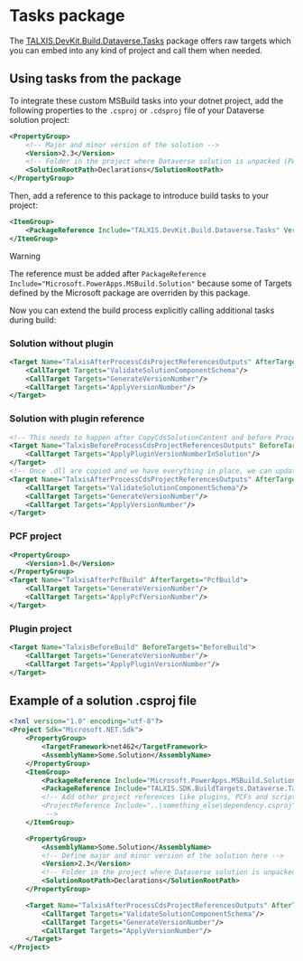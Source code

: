 # Tasks package

The [TALXIS.DevKit.Build.Dataverse.Tasks](https://www.nuget.org/packages/TALXIS.DevKit.Build.Dataverse.Tasks) package offers raw targets which you can embed into any kind of project and call them when needed.

## Using tasks from the package
To integrate these custom MSBuild tasks into your dotnet project, add the following properties to the `.csproj` or `.cdsproj` file of your Dataverse solution project:
```xml
<PropertyGroup>
    <!-- Major and minor version of the solution -->
    <Version>2.3</Version>
    <!-- Folder in the project where Dataverse solution is unpacked (PAC CLI users src folder in the init command) -->
    <SolutionRootPath>Declarations</SolutionRootPath>
</PropertyGroup>
```
Then, add a reference to this package to introduce build tasks to your project:
```xml
<ItemGroup>
    <PackageReference Include="TALXIS.DevKit.Build.Dataverse.Tasks" Version="1.0.*" />
</ItemGroup>
```
> [!WARNING]  
> The reference must be added after
> `PackageReference Include="Microsoft.PowerApps.MSBuild.Solution"`
> because some of Targets defined by the Microsoft package are overriden by this package.

Now you can extend the build process explicitly calling additional tasks during build:

### Solution without plugin
```xml
<Target Name="TalxisAfterProcessCdsProjectReferencesOutputs" AfterTargets="ProcessCdsProjectReferencesOutputs" Condition="Exists('$(ProjectDir)$(SolutionRootPath)\Other\Solution.xml')">
    <CallTarget Targets="ValidateSolutionComponentSchema"/>
    <CallTarget Targets="GenerateVersionNumber"/>
    <CallTarget Targets="ApplyVersionNumber"/>
</Target>
```

### Solution with plugin reference
```xml
<!-- This needs to happen after CopyCdsSolutionContent and before ProcessCdsProjectReferencesOutputs, so that .dll mapping inside ProcessCdsProjectReferencesOutputs works -->
<Target Name="TalxisBeforeProcessCdsProjectReferencesOutputs" BeforeTargets="ProcessCdsProjectReferencesOutputs" DependsOnTargets="CopyCdsSolutionContent">
    <CallTarget Targets="ApplyPluginVersionNumberInSolution"/>
</Target>
<!-- Once .dll are copied and we have everything in place, we can update references and solution -->
<Target Name="TalxisAfterProcessCdsProjectReferencesOutputs" AfterTargets="ProcessCdsProjectReferencesOutputs">
    <CallTarget Targets="ValidateSolutionComponentSchema"/>
    <CallTarget Targets="GenerateVersionNumber"/>
    <CallTarget Targets="ApplyVersionNumber"/>
</Target>
```

### PCF project
```xml
<PropertyGroup>
    <Version>1.0</Version>
</PropertyGroup>
<Target Name="TalxisAfterPcfBuild" AfterTargets="PcfBuild">
    <CallTarget Targets="GenerateVersionNumber"/>
    <CallTarget Targets="ApplyPcfVersionNumber"/>
</Target>
```

### Plugin project
```xml
<Target Name="TalxisBeforeBuild" BeforeTargets="BeforeBuild">
    <CallTarget Targets="GenerateVersionNumber"/>
    <CallTarget Targets="ApplyPluginVersionNumber"/>
</Target>
```

## Example of a solution .csproj file

```xml
<?xml version="1.0" encoding="utf-8"?>
<Project Sdk="Microsoft.NET.Sdk">
    <PropertyGroup>
        <TargetFramework>net462</TargetFramework>
        <AssemblyName>Some.Solution</AssemblyName>
    </PropertyGroup>
    <ItemGroup>
        <PackageReference Include="Microsoft.PowerApps.MSBuild.Solution" Version="1.48.2" />
        <PackageReference Include="TALXIS.SDK.BuildTargets.Dataverse.Tasks" Version="1.0.*" />
        <!-- Add other project references like plugins, PCFs and scripts here...
        <ProjectReference Include="..\something_else\dependency.csproj" />
         -->
    </ItemGroup>

    <PropertyGroup>
        <AssemblyName>Some.Solution</AssemblyName>
        <!-- Define major and minor version of the solution here -->
        <Version>2.3</Version>
        <!-- Folder in the project where Dataverse solution is unpacked -->
        <SolutionRootPath>Declarations</SolutionRootPath>
    </PropertyGroup>

    <Target Name="TalxisAfterProcessCdsProjectReferencesOutputs" AfterTargets="ProcessCdsProjectReferencesOutputs" Condition="Exists('$(ProjectDir)$(SolutionRootPath)\Other\Solution.xml')">
        <CallTarget Targets="ValidateSolutionComponentSchema"/>
        <CallTarget Targets="GenerateVersionNumber"/>
        <CallTarget Targets="ApplyVersionNumber"/>
    </Target>
</Project>
```